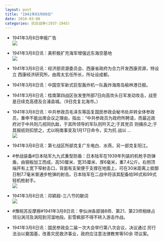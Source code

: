 ```yaml
---
layout: post
title: "1941年03月08日"
date: 2016-03-08
categories: 抗日战争(1937-1945)
---
```


<meta name="referrer" content="no-referrer" />

- 1941年3月8日申报广告 <br/><img src="https://ww1.sinaimg.cn/large/aca367d8jw1f1punr8e9oj20cm0hc76k.jpg" />

- 1941年3月8日讯：美积极扩充海军增强远东海空基地 <br/><img src="https://ww1.sinaimg.cn/large/aca367d8jw1f1psxgd2vej20ef0dx0uf.jpg" />

- 1941年3月8日讯：经济部资源委员会、西康省政府为合力开发西康资源，特设立 西康经济研究所，由周太玄任所长，所址设成都。 

- 1941年3月8日讯：中国空军新式巨型轰炸机一队轰炸海南岛榆林港日舰。 

- 1941年3月8日讯：桂南第四战区张发奎所部7日向高坎头日军发动攻击，战至 是日续克高德及合浦县城。（9日克复北海市。） 

- 1941年3月8日讯：中共参政员毛泽东等函复国民参政会秘书处并转全体参政 员，重申不能出席会议之理由，指出：“中共参政员为政府所聘请，而最近政府对于中共则几视同仇敌，于其所领导的军队则歼灭之;于其党员 则捕杀之;于其报纸则扣禁之，尤以皖南事变及1月17日命令，实为抗 战以 ... <br/><img src="https://ww3.sinaimg.cn/large/aca367d8jw1f1pbkb167pj20c80cwgnd.jpg" />

- 1941年3月8日讯：第七战区所部克复广东电白、水燕，另一部克复阳江。 

- #参战装备#日本陆军九九式重型防盾：日本陆军在1939年列装的机枪手防弹盾，由钢板加工而成，高50厘米、宽35厘米、厚6毫米，重7.4公斤。右侧顶端开有上宽下窄射击口，背面有支架便于支撑在地面上，可在30米距离上抵御日制7.7毫米普通步枪弹的射击。日本陆军在二战中将该其配备给96式和99式轻机枪射手。 <br/><img src="https://ww1.sinaimg.cn/large/aca367d8jw1f1p83ejebjj206y0e4wfg.jpg" />

- 1941年3月8日讯：邓颖超-三八节的献词 <br/><img src="https://ww3.sinaimg.cn/large/aca367d8jw1f1p6daxqbaj20ju13w7hi.jpg" />

- #豫皖苏反摩擦#1941年3月8日讯：李仙洲各部骑8师、第21、第23师相继占领沿涡河及涡阳到河溜地段。彭雪枫部不得不转入游击作战。 

- 1941年3月8日讯：国民参政会二届一次大会举行第八次会议，决议通过 厉行法治以奠国基，改善灾民救济事业，政府应注意法律教育等50余 项议案。 

